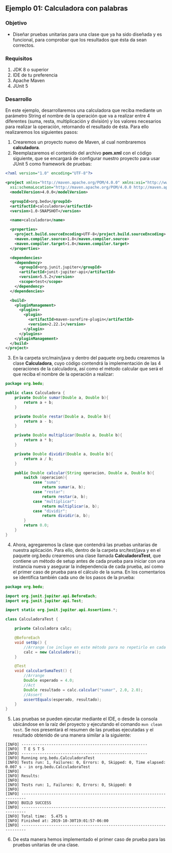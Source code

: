 ## Ejemplo 01: Calculadora con palabras

### Objetivo
- Diseñar pruebas unitarias para una clase que ya ha sido diseñada y es funcional, para comprobar que los resultados que ésta da sean correctos.

### Requisitos
1. JDK 8 o superior
2. IDE de tu preferencia
3. Apache Maven
4. JUnit 5

### Desarrollo
En este ejemplo, desarrollaremos una calculadora que reciba mediante un parámetro String el nombre de la operación que va a realizar entre 4 diferentes (suma, resta, multiplicación y división) y los valores necesarios para realizar la operación, retornando el resultado de ésta. Para ello realizaremos los siguientes pasos:

1. Crearemos un proyecto nuevo de Maven, al cual nombraremos **calculadora**.
2. Reemplazaremos el contenido del archivo **pom.xml** con el código siguiente, que se encargará de configurar nuestro proyecto para usar JUnit 5 como framework de pruebas:
```xml
<?xml version="1.0" encoding="UTF-8"?>

<project xmlns="http://maven.apache.org/POM/4.0.0" xmlns:xsi="http://www.w3.org/2001/XMLSchema-instance"
  xsi:schemaLocation="http://maven.apache.org/POM/4.0.0 http://maven.apache.org/xsd/maven-4.0.0.xsd">
  <modelVersion>4.0.0</modelVersion>

  <groupId>org.bedu</groupId>
  <artifactId>calculadora</artifactId>
  <version>1.0-SNAPSHOT</version>

  <name>calculadora</name>

  <properties>
    <project.build.sourceEncoding>UTF-8</project.build.sourceEncoding>
    <maven.compiler.source>1.8</maven.compiler.source>
    <maven.compiler.target>1.8</maven.compiler.target>
  </properties>

  <dependencies>
    <dependency>
      <groupId>org.junit.jupiter</groupId>
      <artifactId>junit-jupiter-api</artifactId>
      <version>5.5.2</version>
      <scope>test</scope>
    </dependency>
  </dependencies>

  <build>
    <pluginManagement>
      <plugins>
        <plugin>
          <artifactId>maven-surefire-plugin</artifactId>
          <version>2.22.1</version>
        </plugin>
      </plugins>
    </pluginManagement>
  </build>
</project>

```

3. En la carpeta src/main/java y dentro del paquete org.bedu crearemos la clase **Calculadora**, cuyo código contendrá la implementación de las 4 operaciones de la calculadora, así como el método calcular que será el que reciba el nombre de la operación a realizar:
```java
package org.bedu;

public class Calculadora {
    private Double sumar(Double a, Double b){
        return a + b;
    }

    private Double restar(Double a, Double b){
        return a - b;
    }

    private Double multiplicar(Double a, Double b){
        return a * b;
    }

    private Double dividir(Double a, Double b){
        return a / b;
    }

    public Double calcular(String operacion, Double a, Double b){
        switch (operacion){
            case "suma":
                return sumar(a, b);
            case "restar":
                return restar(a, b);
            case "multiplicar":
                return multiplicar(a, b);
            case "dividir":
                return dividir(a, b);
        }
        return 0.0;
    }
}

```

4. Ahora, agregaremos la clase que contendrá las pruebas unitarias de nuestra aplicación. Para ello, dentro de la carpeta src/test/java y en el paquete org.bedu crearemos una clase llamada **CalculadoraTest**, que contiene un método de setup antes de cada prueba para iniciar con una instancia nueva y asegurar la independencia de cada prueba, así como el primer caso de prueba para el cálculo de la suma. En los comentarios se identifica también cada uno de los pasos de la prueba:
```java
package org.bedu;

import org.junit.jupiter.api.BeforeEach;
import org.junit.jupiter.api.Test;

import static org.junit.jupiter.api.Assertions.*;

class CalculadoraTest {

    private Calculadora calc;

    @BeforeEach
    void setUp() {
        //Arrange (se incluye en este método para no repetirlo en cada caso de prueba
        calc = new Calculadora();
    }

    @Test
    void calcularSumaTest() {
        //Arrange
        Double esperado = 4.0;
        //Act
        Double resultado = calc.calcular("sumar", 2.0, 2.0);
        //Assert
        assertEquals(esperado, resultado);
    }
}
```

5. Las pruebas se pueden ejecutar mediante el IDE, o desde la consola ubicándose en la raíz del proyecto y ejecutando el comando `mvn clean test`. Se nos presentará el resumen de las pruebas ejecutadas y el resultado obtenido de una manera similar a la siguiente:
```
[INFO] -------------------------------------------------------                                                          
[INFO]  T E S T S                                                                                                       
[INFO] -------------------------------------------------------                                                          
[INFO] Running org.bedu.CalculadoraTest                                                                                 
[INFO] Tests run: 1, Failures: 0, Errors: 0, Skipped: 0, Time elapsed: 0.007 s - in org.bedu.CalculadoraTest            
[INFO]                                                                                                                  
[INFO] Results:                                                                                                         
[INFO]                                                                                                                  
[INFO] Tests run: 1, Failures: 0, Errors: 0, Skipped: 0                                                                 
[INFO]                                                                                                                  
[INFO] ------------------------------------------------------------------------                                         
[INFO] BUILD SUCCESS                                                                                                    
[INFO] ------------------------------------------------------------------------                                         
[INFO] Total time:  5.475 s                                                                                             
[INFO] Finished at: 2019-10-30T19:01:57-06:00                                                                           
[INFO] ------------------------------------------------------------------------
```

6. De esta manera hemos implementado el primer caso de prueba para las pruebas unitarias de una clase.
